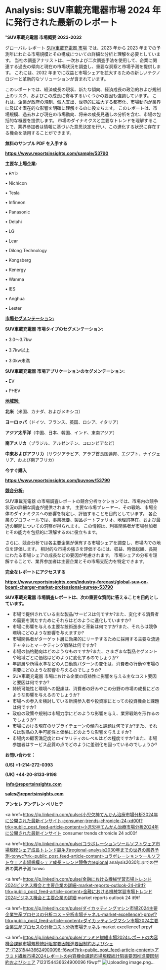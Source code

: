 # Analysis: SUV車載充電器市場 2024 年に発行された最新のレポート

"<strong>SUV車載充電器 市場概要 2023-2032</strong>

グローバル レポート <a href=https://www.reportsinsights.com/sample/53790>SUV車載充電器 市場</a> では、2023 年から 2023 年までの予測年にわたる市場規模とその構成についての詳細な分析と理解を必要としています。 当社の調査アナリストは、一次および二次調査手法を使用して、企業に関連する過去の傾向と現在の市場状況を調査し、重要な洞察と市場予測を提供します。 これには、2032 年までに収益と市場シェアを拡大​​するための新しいテクノロジーと革新的なソリューションが含まれています。

このレポートでは、経済成長の現状、新たな傾向、経済成長の政治的および規制上のリスク、およびこの成長に寄与するいくつかの要因も強調しています。 これは、企業が政府の規制、個人支出、世界的に拡大する都市化、市場動向が業界に及ぼす潜在的な影響を明確に理解するのに役立ちます。 このレポートは、市場規模、過去および現在の市場動向、将来の成長見通しの分析を含む、市場の包括的な概要を提供します。 市場のダイナミクスと主要なトレンドを理解することで、業界参加者は情報に基づいた意思決定を行い、この進化する状況に存在する機会を活用することができます。

<strong><b>無料のサンプル PDF を入手する</b></strong>

<a href=https://www.reportsinsights.com/sample/53790><strong><u>https://www.reportsinsights.com/sample/53790</u></strong></a>

<strong>主要な上場企業:</strong>

• BYD

• Nichicon

• Tesla

• Infineon

• Panasonic

• Delphi

• LG

• Lear

• Dilong Technology

• Kongsberg

• Kenergy

• Wanma

• IES

• Anghua

• Lester

<strong><u>市場セグメンテーション</u></strong><strong><u>:</u></strong>

<strong>SUV車載充電器 市場タイプのセグメンテーション:</strong>

• 3.0～3.7kw

• 3.7kw以上

• 3.0kw未満

<strong>SUV車載充電器 市場アプリケーションのセグメンテーション:</strong>

• EV

• PHEV

<strong><u>地域別</u></strong><strong><u>:</u></strong>

<strong>北米</strong>（米国、カナダ、およびメキシコ）

<strong>ヨーロッパ</strong>（ドイツ、フランス、英国、ロシア、イタリア）

<strong>アジア太平洋</strong>（中国、日本、韓国、インド、東南アジア）

<strong>南アメリカ</strong>（ブラジル、アルゼンチン、コロンビアなど）

<strong>中東およびアフリカ</strong>（サウジアラビア、アラブ首長国連邦、エジプト、ナイジェリア、および南アフリカ）

<strong>今すぐ購入</strong>

<a href=https://www.reportsinsights.com/buynow/53790><strong><u>https://www.reportsinsights.com/buynow/53790</u></strong></a>

<strong><u>競合分析:</u></strong>

SUV車載充電器 の市場調査レポートの競合分析セクションでは、市場内の競争状況の詳細な調査が提供されます。 主要な市場プレーヤー、その戦略、市場全体のダイナミクスへの影響を特定し、評価することを目的としています。 各企業のプロフィールでは、事業概要、製品ポートフォリオ、地理的存在、および最近の展開についての洞察が得られます。 この情報は、利害関係者が市場参加者とその能力を包括的に理解するのに役立ちます。

さらに、競合分析では各主要企業が保有する市場シェアを調査し、市場内での地位を評価します。 相対的な市場の強さを評価するには、収益、時価総額、長期にわたる市場シェアの成長などの要因が考慮されます。 市場シェアの分布を理解することで、業界参加者は主要企業とその市場支配力を特定できます。

<strong>完全なレポートにアクセスする</strong>

<a href=https://www.reportsinsights.com/industry-forecast/global-suv-on-board-charger-market-professional-survey-53790><strong><u><b>https://www.reportsinsights.com/industry-forecast/global-suv-on-board-charger-market-professional-survey-53790</b></u></strong></a>

<strong><b>SUV車載充電器 市場調査レポートは、次の重要な質問に答えることを目的としています。</b></strong>
<ul>
  <li>市場で提供されている主な製品/サービスは何ですか?また、変化する消費者の需要を満たすためにそれらはどのように進化していますか?</li>
  <li>市場に影響を与える主要な技術進歩と革新は何ですか?また、それらは競争環境にどのような影響を与えますか?</li>
  <li>市場関係者がターゲット層に効果的にリーチするために採用する主要な流通チャネルとマーケティング戦略は何ですか?</li>
  <li>市場の価格動向はどのようなものですか?また、さまざまな製品セグメントや地域ごとに価格はどのように変化するのでしょうか?</li>
  <li>年齢層や所得水準などの人口動態パターンの変化は、消費者の行動や市場の需要にどのような影響を与えるのでしょうか?</li>
  <li>SUV車載充電器 市場における企業の収益性に影響を与える主なコスト要因と要因は何ですか?</li>
  <li>持続可能性と環境への配慮は、消費者の好みやこの分野の市場の成長にどのような影響を与えるのでしょうか?</li>
  <li>市場への参入を検討している新規参入者や投資家にとっての投資機会と課題は何ですか?</li>
  <li>政府の政策や規制は市場力学にどのような影響を与え、業界戦略を形作るのでしょうか?</li>
  <li>市場における現在のサプライチェーンの傾向と課題は何ですか?また、それらは製品の入手可能性と価格にどのような影響を与えますか?</li>
  <li>市場内の顧客満足度とロイヤリティのレベルはどの程度ですか?また、市場参加者はサービス品質の点でどのように差別化を図っているのでしょうか?</li>
</ul>
<strong>お問い合わせ：</strong>

<strong>(US) +1-214-272-0393</strong>

<strong>(UK) +44-20-8133-9198</strong>

<strong> </strong><a href=info@reportsinsights.com><strong><u>info@reportsinsights.com</u></strong></a>

<a href=sales@reportsinsights.com><strong><u>sales@reportsinsights.com</u></strong></a>

<strong>アンセレ アンデレン ベリヒテ</strong>

<a href=https://jp.linkedin.com/pulse/小児欠神てんかん治療市場分析2024年に公開された最新インサイト-consumer-trends-chronicle-24-xd00f?trk=public_post_feed-article-content>小児欠神てんかん治療市場分析2024年に公開された最新インサイト consumer trends chronicle 24 xd00f</a>

<a href=https://jp.linkedin.com/pulse/コラボレーションツールソフトウェア市場規模シェア成長トレンド競争力regional-analysis2030年までの世界の業界予測-tonwc?trk=public_post_feed-article-content>コラボレーションツールソフトウェア市場規模シェア成長トレンド競争力regional analysis2030年までの世界の業界予測 tonwc</a>

<a href=https://jp.linkedin.com/pulse/金融における機械学習市場トレンド2024ビジネス機会と主要企業の詳細-market-reports-outlook-24-it9tf?trk=public_post_feed-article-content>金融における機械学習市場トレンド2024ビジネス機会と主要企業の詳細 market reports outlook 24 it9tf</a>

<a href=https://jp.linkedin.com/pulse/ダイカッティングマシン市場2024主要企業生産プロセスの分析コスト分析市場チャネル-market-excellence1-prpyf?trk=public_post_feed-article-content>ダイカッティングマシン市場2024主要企業生産プロセスの分析コスト分析市場チャネル market excellence1 prpyf</a>

<a href=https://jp.linkedin.com/pulse/アラミド繊維市場2024レポートの内容機会課題市場規模統計阻害要因推進要因制約およびシェア-7123154436624900096-f6wpf?trk=public_post_feed-article-content>アラミド繊維市場2024レポートの内容機会課題市場規模統計阻害要因推進要因制約およびシェア 7123154436624900096 f6wpf</a>"
![Uploading image.png…]()
